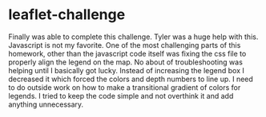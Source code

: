 # leaflet-challenge
Finally was able to complete this challenge. Tyler was a huge help with this. Javascript is not my favorite. One of the most challenging parts of this homework, other than the javascript code itself was fixing the css file to properly align the legend on the map. No about of troubleshooting was helping until I basically got lucky. Instead of increasing the legend box I decreased it which forced the colors and depth numbers to line up. I need to do outside work on how to make a transitional gradient of colors for legends. I tried to keep the code simple and not overthink it and add anything unnecessary. 
